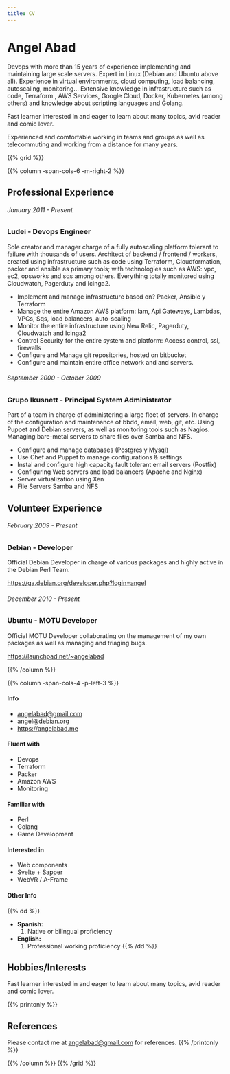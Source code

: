 ```yaml
---
title: CV
---
```

# Angel Abad
Devops with more than 15 years of experience implementing and maintaining large scale servers. Expert in Linux  (Debian and Ubuntu above all). Experience in virtual environments, cloud computing, load balancing, autoscaling, monitoring… Extensive knowledge in infrastructure such as code, Terraform , AWS Services, Google Cloud, Docker, Kubernetes (among others) and knowledge about scripting languages and Golang.

Fast learner interested in and eager to learn about many topics, avid reader and comic lover. 

Experienced and comfortable working in teams and groups as well as telecommuting and working from a distance for many years.


{{% grid %}}

{{% column -span-cols-6 -m-right-2 %}}
## Professional Experience
###### *January 2011 - Present*
### Ludei - Devops Engineer

Sole creator and manager charge of a fully autoscaling platform tolerant to failure with thousands of users. Architect of backend / frontend / workers, created using infrastructure such as code using Terraform, Cloudformation, packer and ansible as primary tools; with technologies such as AWS: vpc, ec2, opsworks and sqs among others. Everything totally monitored using Cloudwatch, Pagerduty and Icinga2.

* Implement and manage infrastructure based on? Packer, Ansible y Terraform
* Manage the entire Amazon AWS platform: Iam, Api Gateways, Lambdas, VPCs, Sqs,  load balancers, auto-scaling
* Monitor the entire infrastructure using New Relic, Pagerduty, Cloudwatch and Icinga2
* Control Security for the entire system and platform: Access control, ssl, firewalls
* Configure and Manage git repositories, hosted on bitbucket
* Configure and maintain entire office network and and servers.

###### *September 2000 - October 2009*
### Grupo Ikusnett - Principal System Administrator

Part of a team in charge of administering a large fleet of servers. In charge of the configuration and maintenance of bbdd, email, web, git, etc. Using Puppet and Debian servers, as well as monitoring tools such as Nagios. Managing bare-metal servers to share files over Samba and NFS.

* Configure and manage databases (Postgres y Mysql)
* Use Chef and Puppet to manage configurations & settings
* Instal and configure high capacity fault tolerant email servers (Postfix)
* Configuring Web servers and load balancers (Apache and Nginx)
* Server virtualization using Xen
* File Servers Samba and NFS

## Volunteer Experience
###### *February 2009 - Present*
### Debian - Developer

Official Debian Developer in charge of various packages and highly active in the Debian Perl Team.

https://qa.debian.org/developer.php?login=angel

###### *December 2010 - Present*
### Ubuntu - MOTU Developer

Official MOTU Developer collaborating on the management of my own packages as well as managing and triaging bugs.

https://launchpad.net/~angelabad

{{% /column %}}

{{% column -span-cols-4 -p-left-3 %}}
#### Info
  * angelabad@gmail.com
  * angel@debian.org
  * https://angelabad.me

#### Fluent with
  * Devops
  * Terraform
  * Packer
  * Amazon AWS
  * Monitoring

#### Familiar with
  * Perl
  * Golang
  * Game Development

#### Interested in
  * Web components
  * Svelte + Sapper
  * WebVR / A-Frame


#### Other Info
{{% dd %}}
- **Spanish:**
  1. Native or bilingual proficiency
- **English:**
  1. Professional working proficiency
{{% /dd %}}


## Hobbies/Interests
Fast learner interested in and eager to learn about many topics, avid reader and comic lover. 

{{% printonly %}}
##   References
Please contact me at [angelabad@gmail.com](mailto:angelabad@gmail.com) for references.
{{% /printonly %}}

{{% /column %}}
{{% /grid %}}
